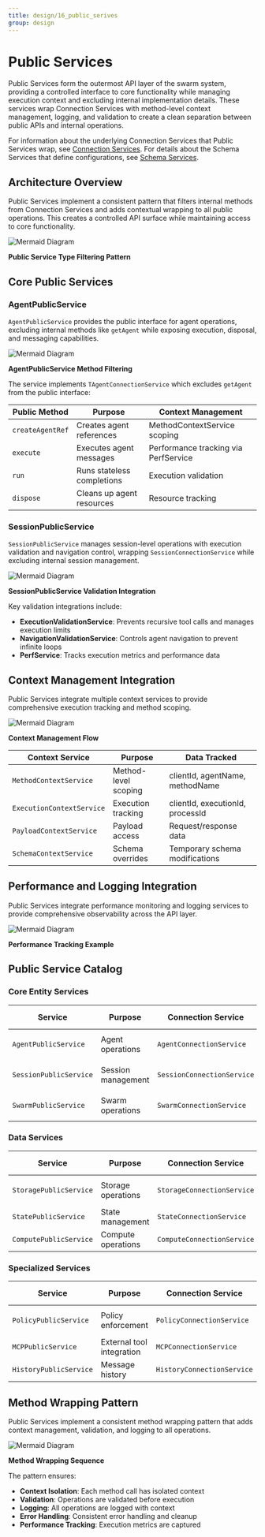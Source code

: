 ```yaml
---
title: design/16_public_serives
group: design
---
```


# Public Services

Public Services form the outermost API layer of the swarm system, providing a controlled interface to core functionality while managing execution context and excluding internal implementation details. These services wrap Connection Services with method-level context management, logging, and validation to create a clean separation between public APIs and internal operations.

For information about the underlying Connection Services that Public Services wrap, see [Connection Services](./15_Connection_Services.md). For details about the Schema Services that define configurations, see [Schema Services](./14_Schema_Services.md).

## Architecture Overview

Public Services implement a consistent pattern that filters internal methods from Connection Services and adds contextual wrapping to all public operations. This creates a controlled API surface while maintaining access to core functionality.

![Mermaid Diagram](./diagrams\16_Public_Services_0.svg)

**Public Service Type Filtering Pattern**

## Core Public Services

### AgentPublicService

`AgentPublicService` provides the public interface for agent operations, excluding internal methods like `getAgent` while exposing execution, disposal, and messaging capabilities.

![Mermaid Diagram](./diagrams\16_Public_Services_1.svg)

**AgentPublicService Method Filtering**

The service implements `TAgentConnectionService` which excludes `getAgent` from the public interface:

| Public Method | Purpose | Context Management |
|---------------|---------|-------------------|
| `createAgentRef` | Creates agent references | MethodContextService scoping |
| `execute` | Executes agent messages | Performance tracking via PerfService |
| `run` | Runs stateless completions | Execution validation |
| `dispose` | Cleans up agent resources | Resource tracking |

### SessionPublicService

`SessionPublicService` manages session-level operations with execution validation and navigation control, wrapping `SessionConnectionService` while excluding internal session management.

![Mermaid Diagram](./diagrams\16_Public_Services_2.svg)

**SessionPublicService Validation Integration**

Key validation integrations include:

- **ExecutionValidationService**: Prevents recursive tool calls and manages execution limits
- **NavigationValidationService**: Controls agent navigation to prevent infinite loops
- **PerfService**: Tracks execution metrics and performance data

## Context Management Integration

Public Services integrate multiple context services to provide comprehensive execution tracking and method scoping.

![Mermaid Diagram](./diagrams\16_Public_Services_3.svg)

**Context Management Flow**

| Context Service | Purpose | Data Tracked |
|----------------|---------|--------------|
| `MethodContextService` | Method-level scoping | clientId, agentName, methodName |
| `ExecutionContextService` | Execution tracking | clientId, executionId, processId |
| `PayloadContextService` | Payload access | Request/response data |
| `SchemaContextService` | Schema overrides | Temporary schema modifications |

## Performance and Logging Integration

Public Services integrate performance monitoring and logging services to provide comprehensive observability across the API layer.

![Mermaid Diagram](./diagrams\16_Public_Services_4.svg)

**Performance Tracking Example**

## Public Service Catalog

### Core Entity Services

| Service | Purpose | Connection Service | Key Methods |
|---------|---------|-------------------|-------------|
| `AgentPublicService` | Agent operations | `AgentConnectionService` | `execute`, `run`, `dispose` |
| `SessionPublicService` | Session management | `SessionConnectionService` | `connect`, `emit`, `execute` |
| `SwarmPublicService` | Swarm operations | `SwarmConnectionService` | `getAgent`, `navigate`, `emit` |

### Data Services

| Service | Purpose | Connection Service | Key Methods |
|---------|---------|-------------------|-------------|
| `StoragePublicService` | Storage operations | `StorageConnectionService` | `take`, `upsert`, `remove` |
| `StatePublicService` | State management | `StateConnectionService` | `get`, `set`, `clear` |
| `ComputePublicService` | Compute operations | `ComputeConnectionService` | `calculate`, `update` |

### Specialized Services

| Service | Purpose | Connection Service | Key Methods |
|---------|---------|-------------------|-------------|
| `PolicyPublicService` | Policy enforcement | `PolicyConnectionService` | `validate`, `ban`, `unban` |
| `MCPPublicService` | External tool integration | `MCPConnectionService` | `callTool`, `listTools` |
| `HistoryPublicService` | Message history | `HistoryConnectionService` | `push`, `pop`, `flush` |

## Method Wrapping Pattern

Public Services implement a consistent method wrapping pattern that adds context management, validation, and logging to all operations.

![Mermaid Diagram](./diagrams\16_Public_Services_5.svg)

**Method Wrapping Sequence**

The pattern ensures:
- **Context Isolation**: Each method call has isolated context
- **Validation**: Operations are validated before execution
- **Logging**: All operations are logged with context
- **Error Handling**: Consistent error handling and cleanup
- **Performance Tracking**: Execution metrics are captured
